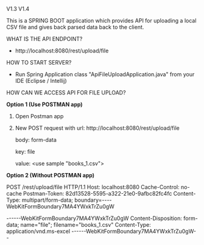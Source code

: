 V1.3
V1.4

This is a SPRING BOOT application which provides API for uploading a local CSV file and gives back parsed data back to the client.

WHAT IS THE API ENDPOINT?
- http://localhost:8080/rest/upload/file


HOW TO START SERVER?
- Run Spring Application class "ApiFileUploadApplication.java" from your IDE (Eclipse / Intellij)


HOW CAN WE ACCESS API FOR FILE UPLOAD?

**Option 1 (Use POSTMAN app)**
1) Open Postman app
2) New POST request with 
   url: http://localhost:8080/rest/upload/file
   
   body: form-data
   
    key: file
    
    value: <use sample "books_1.csv">
    


**Option 2 (Without POSTMAN app)**

POST /rest/upload/file HTTP/1.1
Host: localhost:8080
Cache-Control: no-cache
Postman-Token: 82d13528-5595-a322-21e0-9afbc82fc4fc
Content-Type: multipart/form-data; boundary=----WebKitFormBoundary7MA4YWxkTrZu0gW

------WebKitFormBoundary7MA4YWxkTrZu0gW
Content-Disposition: form-data; name="file"; filename="books_1.csv"
Content-Type: application/vnd.ms-excel
------WebKitFormBoundary7MA4YWxkTrZu0gW--
